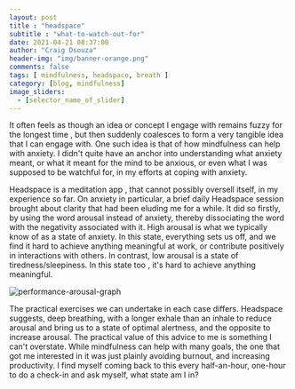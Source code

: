 ```yaml
---
layout: post
title : "headspace"
subtitle : "what-to-watch-out-for"
date: 2021-04-21 08:37:00
author: "Craig Dsouza"
header-img: "img/banner-orange.png"
comments: false
tags: [ mindfulness, headspace, breath ]
category: [blog, mindfulness]
image_sliders:
  - [selector_name_of_slider]
---
```


It often feels as though an idea or concept I engage with remains fuzzy for the longest time , but then suddenly coalesces to form a very tangible idea that I can engage with. One such idea is that of how mindfulness can help with anxiety. I didn't quite have an anchor into understanding what anxiety meant, or what it meant for the mind to be anxious, or even what I was supposed to be watchful for, in my efforts at coping with anxiety. 

Headspace is a meditation app , that cannot possibly oversell itself, in my experience so far. On anxiety in particular, a brief daily Headspace session brought about clarity that had been eluding me for a while. It did so firstly, by using the word arousal instead of anxiety, thereby dissociating the word with the negativity associated with it. High arousal is what we typically know of as a state of anxiety. In this state, everything sets us off, and we find it hard to achieve anything meaningful at work, or contribute positively in interactions with others.  In contrast, low arousal is a state of tiredness/sleepiness. In this state too , it's hard to achieve anything meaningful. 

![performance-arousal-graph](/img/posts/headspace-what-to-watch-out-for/performance-arousal.png)

The practical exercises we can undertake in each case differs. Headspace suggests, deep breathing, with a longer exhale than an inhale to reduce arousal and bring us to a state of optimal alertness, and the opposite to increase arousal. The practical value of this advice to me is something I can't overstate. While mindfulness can help with many goals, the one that got me interested in it was just plainly avoiding burnout, and increasing productivity. I find myself coming back to this every half-an-hour, one-hour to do a check-in and ask myself, what state am I in?
